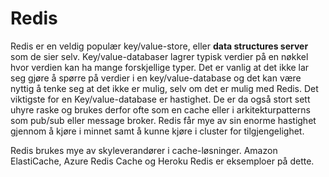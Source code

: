 # Redis

Redis er en veldig populær key/value-store, eller **data structures server** 
som de sier selv. Key/value-databaser lagrer typisk verdier på en nøkkel 
hvor verdien kan ha mange forskjellige typer. Det er vanlig at det 
ikke lar seg gjøre å spørre på verdier i en key/value-database 
og det kan være nyttig å tenke seg at det ikke er mulig, selv om 
det er mulig med Redis. Det viktigste for en Key/value-database 
er hastighet. De er da  også stort sett uhyre raske og brukes derfor 
ofte som en cache eller i arkitekturpatterns som pub/sub eller 
message broker. Redis får mye av sin enorme hastighet gjennom 
å kjøre i minnet samt å kunne kjøre i cluster for tilgjengelighet.

Redis brukes mye av skyleverandører i cache-løsninger. Amazon ElastiCache,
Azure Redis Cache og Heroku Redis er eksemploer på dette.
